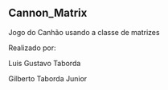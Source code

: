 ## Cannon_Matrix

Jogo do Canhão usando a classe de matrizes

Realizado por:

Luis Gustavo Taborda

Gilberto Taborda Junior
